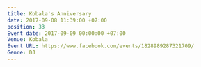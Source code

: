 ```yaml
---
title: Kobala's Anniversary
date: 2017-09-08 11:39:00 +07:00
position: 33
Event date: 2017-09-09 00:00:00 +07:00
Venue: Kobala
Event URL: https://www.facebook.com/events/1828989287321709/
Genre: DJ
---
```


